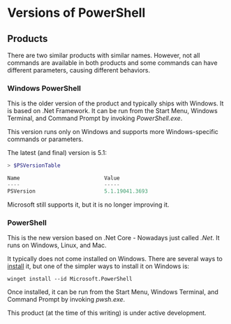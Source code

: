 # Versions of PowerShell

## Products

There are two similar products with similar names. However, not all commands are available in both products and some commands can have different parameters, causing different behaviors.

### Windows PowerShell

This is the older version of the product and typically ships with Windows. It is based on .Net Framework. It can be run from the Start Menu, Windows Terminal, and Command Prompt by invoking _PowerShell.exe_.

This version runs only on Windows and supports more Windows-specific commands or parameters. 

The latest (and final) version is 5.1:

```PowerShell
> $PSVersionTable

Name                           Value
----                           -----
PSVersion                      5.1.19041.3693

``` 

Microsoft still supports it, but it is no longer improving it.

### PowerShell

This is the new version based on .Net Core - Nowadays just called _.Net_. It runs on Windows, Linux, and Mac.

It typically does not come installed on Windows. There are several ways to [install](https://learn.microsoft.com/en-us/powershell/scripting/install/installing-powershell) it, but one of the simpler ways to install it on Windows is:

```Batchfile
winget install --id Microsoft.PowerShell
``` 

Once installed, it can be run from the Start Menu, Windows Terminal, and Command Prompt by invoking _pwsh.exe_.

This product (at the time of this writing) is under active development.
